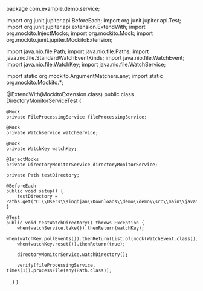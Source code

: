 package com.example.demo.service;

import org.junit.jupiter.api.BeforeEach;
import org.junit.jupiter.api.Test;
import org.junit.jupiter.api.extension.ExtendWith;
import org.mockito.InjectMocks;
import org.mockito.Mock;
import org.mockito.junit.jupiter.MockitoExtension;

import java.nio.file.Path;
import java.nio.file.Paths;
import java.nio.file.StandardWatchEventKinds;
import java.nio.file.WatchEvent;
import java.nio.file.WatchKey;
import java.nio.file.WatchService;

import static org.mockito.ArgumentMatchers.any;
import static org.mockito.Mockito.*;

@ExtendWith(MockitoExtension.class)
public class DirectoryMonitorServiceTest {

    @Mock
    private FileProcessingService fileProcessingService;

    @Mock
    private WatchService watchService;

    @Mock
    private WatchKey watchKey;

    @InjectMocks
    private DirectoryMonitorService directoryMonitorService;

    private Path testDirectory;

    @BeforeEach
    public void setup() {
        testDirectory = Paths.get("C:\\Users\\singhjan\\Downloads\\demo\\demo\\src\\main\\java\\com\\example\\demo\\input_files");
    }

    @Test
    public void testWatchDirectory() throws Exception {
        when(watchService.take()).thenReturn(watchKey);
        when(watchKey.pollEvents()).thenReturn(List.of(mock(WatchEvent.class)));
        when(watchKey.reset()).thenReturn(true);

        directoryMonitorService.watchDirectory();

        verify(fileProcessingService, times(1)).processFile(any(Path.class));
    }
}
